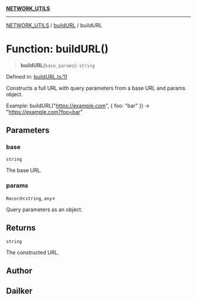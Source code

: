[**NETWORK_UTILS**](../../README.md)

***

[NETWORK_UTILS](../../README.md) / [buildURL](../README.md) / buildURL

# Function: buildURL()

> **buildURL**(`base`, `params`): `string`

Defined in: [buildURL.ts:11](https://github.com/dailker/everyutil/blob/2c6c8c707de5d4a5d228d272d2d21855929838e2/src/network/buildURL.ts#L11)

Constructs a full URL with query parameters from a base URL and params object.

Example: buildURL("https://example.com", { foo: "bar" }) → "https://example.com?foo=bar"

## Parameters

### base

`string`

The base URL.

### params

`Record`\<`string`, `any`\>

Query parameters as an object.

## Returns

`string`

The constructed URL.

## Author

## Dailker
